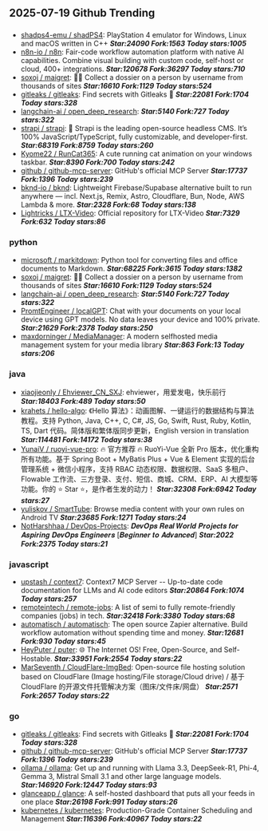 ## 2025-07-19 Github Trending

### 
* [shadps4-emu / shadPS4](https://github.com/shadps4-emu/shadPS4): PlayStation 4 emulator for Windows, Linux and macOS written in C++ ***Star:24090 Fork:1563 Today stars:1005***
* [n8n-io / n8n](https://github.com/n8n-io/n8n): Fair-code workflow automation platform with native AI capabilities. Combine visual building with custom code, self-host or cloud, 400+ integrations. ***Star:120678 Fork:36297 Today stars:710***
* [soxoj / maigret](https://github.com/soxoj/maigret): 🕵️‍♂️ Collect a dossier on a person by username from thousands of sites ***Star:16610 Fork:1129 Today stars:524***
* [gitleaks / gitleaks](https://github.com/gitleaks/gitleaks): Find secrets with Gitleaks 🔑 ***Star:22081 Fork:1704 Today stars:328***
* [langchain-ai / open_deep_research](https://github.com/langchain-ai/open_deep_research):  ***Star:5140 Fork:727 Today stars:322***
* [strapi / strapi](https://github.com/strapi/strapi): 🚀 Strapi is the leading open-source headless CMS. It’s 100% JavaScript/TypeScript, fully customizable, and developer-first. ***Star:68319 Fork:8759 Today stars:260***
* [Kyome22 / RunCat365](https://github.com/Kyome22/RunCat365): A cute running cat animation on your windows taskbar. ***Star:8390 Fork:700 Today stars:242***
* [github / github-mcp-server](https://github.com/github/github-mcp-server): GitHub's official MCP Server ***Star:17737 Fork:1396 Today stars:239***
* [bknd-io / bknd](https://github.com/bknd-io/bknd): Lightweight Firebase/Supabase alternative built to run anywhere — incl. Next.js, Remix, Astro, Cloudflare, Bun, Node, AWS Lambda & more. ***Star:2328 Fork:68 Today stars:138***
* [Lightricks / LTX-Video](https://github.com/Lightricks/LTX-Video): Official repository for LTX-Video ***Star:7329 Fork:632 Today stars:86***

### python
* [microsoft / markitdown](https://github.com/microsoft/markitdown): Python tool for converting files and office documents to Markdown. ***Star:68225 Fork:3615 Today stars:1382***
* [soxoj / maigret](https://github.com/soxoj/maigret): 🕵️‍♂️ Collect a dossier on a person by username from thousands of sites ***Star:16610 Fork:1129 Today stars:524***
* [langchain-ai / open_deep_research](https://github.com/langchain-ai/open_deep_research):  ***Star:5140 Fork:727 Today stars:322***
* [PromtEngineer / localGPT](https://github.com/PromtEngineer/localGPT): Chat with your documents on your local device using GPT models. No data leaves your device and 100% private. ***Star:21629 Fork:2378 Today stars:250***
* [maxdorninger / MediaManager](https://github.com/maxdorninger/MediaManager): A modern selfhosted media management system for your media library ***Star:863 Fork:13 Today stars:206***

### java
* [xiaojieonly / Ehviewer_CN_SXJ](https://github.com/xiaojieonly/Ehviewer_CN_SXJ): ehviewer，用爱发电，快乐前行 ***Star:18403 Fork:489 Today stars:50***
* [krahets / hello-algo](https://github.com/krahets/hello-algo): 《Hello 算法》：动画图解、一键运行的数据结构与算法教程。支持 Python, Java, C++, C, C#, JS, Go, Swift, Rust, Ruby, Kotlin, TS, Dart 代码。简体版和繁体版同步更新，English version in translation ***Star:114481 Fork:14172 Today stars:38***
* [YunaiV / ruoyi-vue-pro](https://github.com/YunaiV/ruoyi-vue-pro): 🔥 官方推荐 🔥 RuoYi-Vue 全新 Pro 版本，优化重构所有功能。基于 Spring Boot + MyBatis Plus + Vue & Element 实现的后台管理系统 + 微信小程序，支持 RBAC 动态权限、数据权限、SaaS 多租户、Flowable 工作流、三方登录、支付、短信、商城、CRM、ERP、AI 大模型等功能。你的 ⭐️ Star ⭐️，是作者生发的动力！ ***Star:32308 Fork:6942 Today stars:27***
* [yuliskov / SmartTube](https://github.com/yuliskov/SmartTube): Browse media content with your own rules on Android TV ***Star:23685 Fork:1271 Today stars:24***
* [NotHarshhaa / DevOps-Projects](https://github.com/NotHarshhaa/DevOps-Projects): 𝑫𝒆𝒗𝑶𝒑𝒔 𝑹𝒆𝒂𝒍 𝑾𝒐𝒓𝒍𝒅 𝑷𝒓𝒐𝒋𝒆𝒄𝒕𝒔 𝒇𝒐𝒓 𝑨𝒔𝒑𝒊𝒓𝒊𝒏𝒈 𝑫𝒆𝒗𝑶𝒑𝒔 𝑬𝒏𝒈𝒊𝒏𝒆𝒆𝒓𝒔 [𝑩𝒆𝒈𝒊𝒏𝒏𝒆𝒓 𝒕𝒐 𝑨𝒅𝒗𝒂𝒏𝒄𝒆𝒅] ***Star:2022 Fork:2375 Today stars:21***

### javascript
* [upstash / context7](https://github.com/upstash/context7): Context7 MCP Server -- Up-to-date code documentation for LLMs and AI code editors ***Star:20864 Fork:1074 Today stars:257***
* [remoteintech / remote-jobs](https://github.com/remoteintech/remote-jobs): A list of semi to fully remote-friendly companies (jobs) in tech. ***Star:32418 Fork:3380 Today stars:68***
* [automatisch / automatisch](https://github.com/automatisch/automatisch): The open source Zapier alternative. Build workflow automation without spending time and money. ***Star:12681 Fork:930 Today stars:45***
* [HeyPuter / puter](https://github.com/HeyPuter/puter): 🌐 The Internet OS! Free, Open-Source, and Self-Hostable. ***Star:33951 Fork:2554 Today stars:22***
* [MarSeventh / CloudFlare-ImgBed](https://github.com/MarSeventh/CloudFlare-ImgBed): Open-source file hosting solution based on CloudFlare (Image hosting/File storage/Cloud drive) / 基于 CloudFlare 的开源文件托管解决方案（图床/文件床/网盘） ***Star:2571 Fork:2657 Today stars:22***

### go
* [gitleaks / gitleaks](https://github.com/gitleaks/gitleaks): Find secrets with Gitleaks 🔑 ***Star:22081 Fork:1704 Today stars:328***
* [github / github-mcp-server](https://github.com/github/github-mcp-server): GitHub's official MCP Server ***Star:17737 Fork:1396 Today stars:239***
* [ollama / ollama](https://github.com/ollama/ollama): Get up and running with Llama 3.3, DeepSeek-R1, Phi-4, Gemma 3, Mistral Small 3.1 and other large language models. ***Star:146920 Fork:12447 Today stars:93***
* [glanceapp / glance](https://github.com/glanceapp/glance): A self-hosted dashboard that puts all your feeds in one place ***Star:26198 Fork:991 Today stars:26***
* [kubernetes / kubernetes](https://github.com/kubernetes/kubernetes): Production-Grade Container Scheduling and Management ***Star:116396 Fork:40967 Today stars:22***
